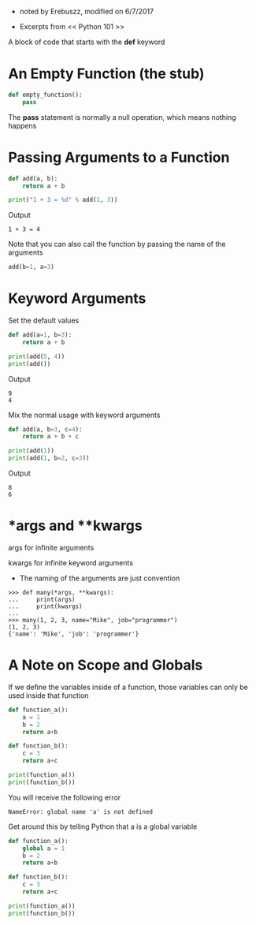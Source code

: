 * noted by Erebuszz, modified on 6/7/2017

* Excerpts from << Python 101 >>

A block of code that starts with the <b>def</b> keyword

# An Empty Function (the stub)

```python
def empty_function():
    pass
```

The <b>pass</b> statement is normally a null operation, which means nothing happens

# Passing Arguments to a Function

```python
def add(a, b):
    return a + b

print("1 + 3 = %d" % add(1, 3))
```
Output

    1 + 3 = 4

Note that you can also call the function by passing the name of the arguments

```python
add(b=1, a=3)
```

# Keyword Arguments

Set the default values

```python
def add(a=1, b=3):
    return a + b

print(add(5, 4))
print(add())
```
Output

    9
    4

Mix the normal usage with keyword arguments

```python
def add(a, b=3, c=4):
    return a + b + c

print(add(1))
print(add(1, b=2, c=3))
```
Output

    8
    6

# *args and **kwargs

args for infinite arguments

kwargs for infinite keyword arguments

* The naming of the arguments are just convention

```
>>> def many(*args, **kwargs):
...     print(args)
...     print(kwargs)
...
>>> many(1, 2, 3, name="Mike", job="programmer")
(1, 2, 3)
{'name': 'Mike', 'job': 'programmer'}
```

# A Note on Scope and Globals

If we define the variables inside of a function, those variables can only be used inside that function

```python
def function_a():
    a = 1
    b = 2
    return a+b

def function_b():
    c = 3
    return a+c

print(function_a())
print(function_b())
```
You will receive the following error
```
NameError: global name 'a' is not defined
```

Get around this by telling Python that a is a global variable
```python
def function_a():
    global a = 1
    b = 2
    return a+b

def function_b():
    c = 3
    return a+c

print(function_a())
print(function_b())
```

